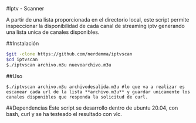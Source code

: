 #Iptv - Scanner

A partir de una lista proporcionada en el directorio local, este script permite inspeccionar la disponibilidad de cada canal de streaming iptv generando una lista unica de canales disponibles.

##Instalación
```bash
$git -clone https://github.com/nerdemma/iptvscan
$cd iptvscan
$./iptvscan archivo.m3u nuevoarchivo.m3u
```
##Uso
```
$./iptvscan archivo.m3u archivodesalida.m3u #lo que va a realizar es escanear cada url de la lista **archivo.m3u** y guardar unicamente los canales disponibles que responda la solicitud de curl.
```
##Dependencias
Este script se desarrollo dentro de ubuntu 20.04, con bash, curl y se ha testeado el resultado con vlc.


